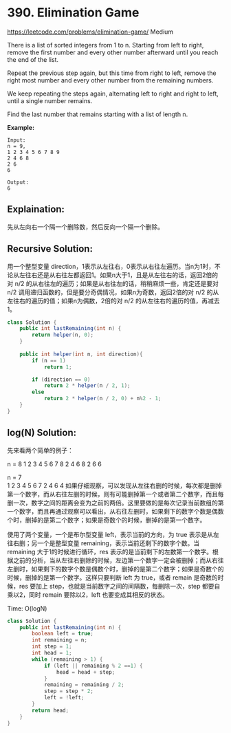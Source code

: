 # 390. Elimination Game
<https://leetcode.com/problems/elimination-game/>
Medium

There is a list of sorted integers from 1 to n. Starting from left to right, remove the first number and every other number afterward until you reach the end of the list.

Repeat the previous step again, but this time from right to left, remove the right most number and every other number from the remaining numbers.

We keep repeating the steps again, alternating left to right and right to left, until a single number remains.

Find the last number that remains starting with a list of length n.

**Example:**

    Input:
    n = 9,
    1 2 3 4 5 6 7 8 9
    2 4 6 8
    2 6
    6

    Output:
    6


## Explaination: 
先从左向右一个隔一个删除数，然后反向一个隔一个删除。

## Recursive Solution: 
用一个整型变量 direction，1表示从左往右，0表示从右往左遍历。当n为1时，不论从左往右还是从右往左都返回1。如果n大于1，且是从左往右的话，返回2倍的对 n/2 的从右往左的遍历；如果是从右往左的话，稍稍麻烦一些，肯定还是要对 n/2 调用递归函数的，但是要分奇偶情况，如果n为奇数，返回2倍的对 n/2 的从左往右的遍历的值；如果n为偶数，2倍的对 n/2 的从左往右的遍历的值，再减去1。

```java
class Solution {
    public int lastRemaining(int n) {
        return helper(n, 0);
    }
    
    public int helper(int n, int direction){
        if (n == 1)
            return 1;

        if (direction == 0)
            return 2 * helper(n / 2, 1);
        else
            return 2 * helper(n / 2, 0) + n%2 - 1;
    }
}
```


## log(N) Solution: 
先来看两个简单的例子：

n = 8
1 2 3 4 5 6 7 8
   2    4    6   8
   2          6
               6
      
n = 7      
1 2 3 4 5 6 7
   2    4    6
         4
如果仔细观察，可以发现从左往右删的时候，每次都是删掉第一个数字，而从右往左删的时候，则有可能删掉第一个或者第二个数字，而且每删一次，数字之间的距离会变为之前的两倍。这里要做的是每次记录当前数组的第一个数字，而且再通过观察可以看出，从右往左删时，如果剩下的数字个数是偶数个时，删掉的是第二个数字；如果是奇数个的时候，删掉的是第一个数字。

使用了两个变量，一个是布尔型变量 left，表示当前的方向，为 true 表示是从左往右删；另一个是整型变量 remaining，表示当前还剩下的数字个数。当 remaining 大于1的时候进行循环，res 表示的是当前剩下的左数第一个数字。根据之前的分析，当从左往右删除的时候，左边第一个数字一定会被删掉；而从右往左删时，如果剩下的数字个数是偶数个时，删掉的是第二个数字；如果是奇数个的时候，删掉的是第一个数字。这样只要判断 left 为 true，或者 remain 是奇数的时候，res 要加上 step，也就是当前数字之间的间隔数，每删除一次，step 都要自乘以2，同时 remain 要除以2，left 也要变成其相反的状态。

Time: O(logN)

```java
class Solution {
    public int lastRemaining(int n) {
        boolean left = true;
        int remaining = n;
        int step = 1;
        int head = 1;
        while (remaining > 1) {
            if (left || remaining % 2 ==1) {
                head = head + step;
            }
            remaining = remaining / 2;
            step = step * 2;
            left = !left;
        }
        return head;
    }
}
```